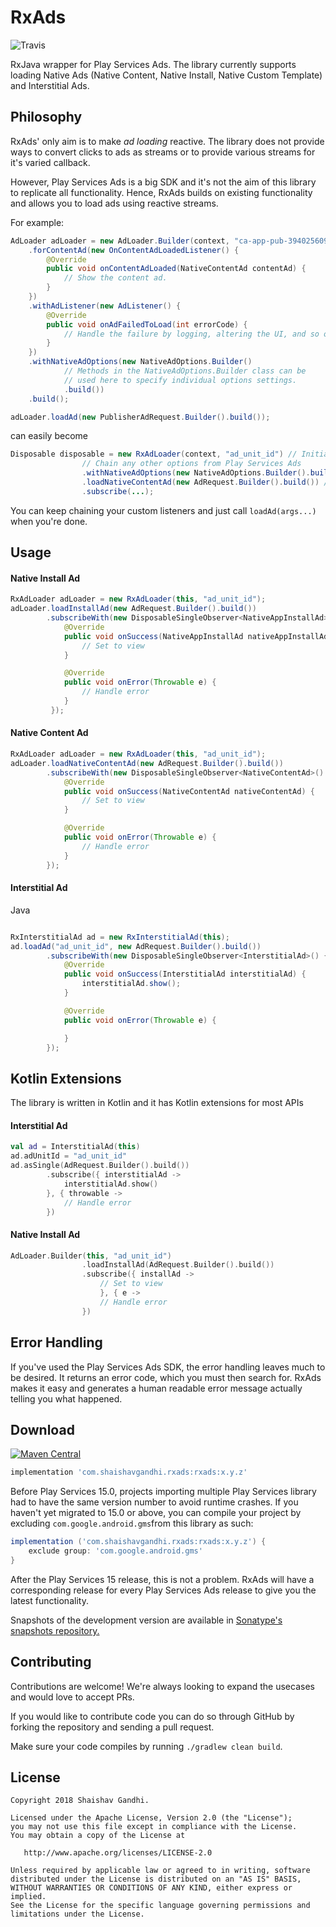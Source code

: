 RxAds
========

![Travis](https://img.shields.io/travis/shaishavgandhi05/RxAds.svg)

RxJava wrapper for Play Services Ads. The library currently supports loading Native Ads (Native Content, Native Install, Native Custom Template) and Interstitial Ads.

## Philosophy
RxAds' only aim is to make _ad loading_ reactive. The library does not provide ways to convert clicks to ads as streams or to provide various streams for it's varied callback. 

However, Play Services Ads is a big SDK and it's not the aim of this library to replicate all functionality. Hence, RxAds builds on existing functionality and allows you to load ads using reactive streams. 


For example:
```java
AdLoader adLoader = new AdLoader.Builder(context, "ca-app-pub-3940256099942544/2247696110")
    .forContentAd(new OnContentAdLoadedListener() {
        @Override
        public void onContentAdLoaded(NativeContentAd contentAd) {
            // Show the content ad.
        }
    })
    .withAdListener(new AdListener() {
        @Override
        public void onAdFailedToLoad(int errorCode) {
            // Handle the failure by logging, altering the UI, and so on.
        }
    })
    .withNativeAdOptions(new NativeAdOptions.Builder()
            // Methods in the NativeAdOptions.Builder class can be
            // used here to specify individual options settings.
            .build())
    .build();

adLoader.loadAd(new PublisherAdRequest.Builder().build());
```
can easily become
```java
Disposable disposable = new RxAdLoader(context, "ad_unit_id") // Initialize same as AdLoader.Builder
                // Chain any other options from Play Services Ads
                .withNativeAdOptions(new NativeAdOptions.Builder().build())
                .loadNativeContentAd(new AdRequest.Builder().build()) // Load ad
                .subscribe(...); 
```
You can keep chaining your custom listeners and just call `loadAd(args...)` when you're done.

## Usage

#### Native Install Ad
```java
RxAdLoader adLoader = new RxAdLoader(this, "ad_unit_id");
adLoader.loadInstallAd(new AdRequest.Builder().build())
        .subscribeWith(new DisposableSingleObserver<NativeAppInstallAd>() {
            @Override
            public void onSuccess(NativeAppInstallAd nativeAppInstallAd) {
                // Set to view
            }

            @Override
            public void onError(Throwable e) {
                // Handle error
            }
         });
```
#### Native Content Ad
```java
RxAdLoader adLoader = new RxAdLoader(this, "ad_unit_id");
adLoader.loadNativeContentAd(new AdRequest.Builder().build())
        .subscribeWith(new DisposableSingleObserver<NativeContentAd>() {
            @Override
            public void onSuccess(NativeContentAd nativeContentAd) {
                // Set to view                
            }

            @Override
            public void onError(Throwable e) {
                // Handle error
            }
        });
```
#### Interstitial Ad
Java
```java

RxInterstitialAd ad = new RxInterstitialAd(this);
ad.loadAd("ad_unit_id", new AdRequest.Builder().build())
        .subscribeWith(new DisposableSingleObserver<InterstitialAd>() {
            @Override
            public void onSuccess(InterstitialAd interstitialAd) {
                interstitialAd.show();
            }

            @Override
            public void onError(Throwable e) {

            }
        });
```
## Kotlin Extensions

The library is written in Kotlin and it has Kotlin extensions for most APIs

#### Interstitial Ad
```kotlin
val ad = InterstitialAd(this)
ad.adUnitId = "ad_unit_id"
ad.asSingle(AdRequest.Builder().build())
        .subscribe({ interstitialAd -> 
            interstitialAd.show()
        }, { throwable -> 
            // Handle error
        })
```

#### Native Install Ad
```kotlin
AdLoader.Builder(this, "ad_unit_id")
                .loadInstallAd(AdRequest.Builder().build())
                .subscribe({ installAd ->
                    // Set to view
                    }, { e ->
                    // Handle error
                })
```

## Error Handling

If you've used the Play Services Ads SDK, the error handling leaves much to be desired. It returns an error code, which you must then search for. RxAds makes it easy and generates a human readable error message actually telling you what happened. 

## Download

[![Maven Central](https://img.shields.io/maven-central/v/com.shaishavgandhi.rxads/rxads.svg)](https://mvnrepository.com/artifact/com.shaishavgandhi.rxads/rxads)
```groovy
implementation 'com.shaishavgandhi.rxads:rxads:x.y.z'
```
Before Play Services 15.0, projects importing multiple Play Services library had to have the same version number to avoid runtime crashes. If you haven't yet migrated to 15.0 or above, you can compile your project by excluding `com.google.android.gms`from this library as such:

```groovy
implementation ('com.shaishavgandhi.rxads:rxads:x.y.z') {
    exclude group: 'com.google.android.gms'
}
```
After the Play Services 15 release, this is not a problem. RxAds will have a corresponding release for every Play Services Ads release to give you the latest functionality. 

Snapshots of the development version are available in [Sonatype's snapshots repository.](https://oss.sonatype.org/content/repositories/snapshots/)

## Contributing

Contributions are welcome! We're always looking to expand the usecases and would love to accept PRs.

If you would like to contribute code you can do so through GitHub by forking
the repository and sending a pull request.

Make sure your code compiles by running `./gradlew clean build`.

## License
    
    Copyright 2018 Shaishav Gandhi.

    Licensed under the Apache License, Version 2.0 (the "License");
    you may not use this file except in compliance with the License.
    You may obtain a copy of the License at

       http://www.apache.org/licenses/LICENSE-2.0

    Unless required by applicable law or agreed to in writing, software
    distributed under the License is distributed on an "AS IS" BASIS,
    WITHOUT WARRANTIES OR CONDITIONS OF ANY KIND, either express or implied.
    See the License for the specific language governing permissions and
    limitations under the License.


